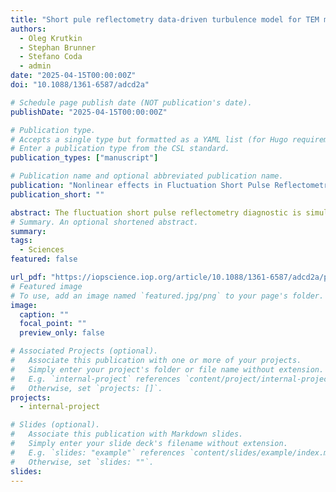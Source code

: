 ```yaml
---
title: "Short pule reflectometry data-driven turbulence model for TEM mode in tokamaks"
authors:
  - Oleg Krutkin
  - Stephan Brunner
  - Stefano Coda
  - admin
date: "2025-04-15T00:00:00Z"
doi: "10.1088/1361-6587/adcd2a"

# Schedule page publish date (NOT publication's date).
publishDate: "2025-04-15T00:00:00Z"

# Publication type.
# Accepts a single type but formatted as a YAML list (for Hugo requirements).
# Enter a publication type from the CSL standard.
publication_types: ["manuscript"]

# Publication name and optional abbreviated publication name.
publication: "Nonlinear effects in Fluctuation Short Pulse Reflectometry"
publication_short: ""

abstract: The fluctuation short pulse reflectometry diagnostic is simulated with the full-wave CUWA code for ad-hoc turbulence and simplified geometry. The nonlinear scattering effects on the measurements are investigated while accounting for the plasma curvature, probing angle misalignment and non-Gaussian wavenumber spectrum of the turbulence. The asymmetry of the delay distribution as well as broadening of the average reflected pulse are shown to be consistent and easily applicable in experiment as markers of the nonlinear scattering regime. A machine learning model able to predict the turbulence amplitude and the value of unperturbed pulse delay in the nonlinear scattering regime is developed. This model, based on various regression methods, demonstrates improved performance compared to the current technique in both linear and nonlinear scattering regimes.
# Summary. An optional shortened abstract.
summary:
tags:
  - Sciences
featured: false

url_pdf: "https://iopscience.iop.org/article/10.1088/1361-6587/adcd2a/pdf"
# Featured image
# To use, add an image named `featured.jpg/png` to your page's folder.
image:
  caption: ""
  focal_point: ""
  preview_only: false

# Associated Projects (optional).
#   Associate this publication with one or more of your projects.
#   Simply enter your project's folder or file name without extension.
#   E.g. `internal-project` references `content/project/internal-project/index.md`.
#   Otherwise, set `projects: []`.
projects:
  - internal-project

# Slides (optional).
#   Associate this publication with Markdown slides.
#   Simply enter your slide deck's filename without extension.
#   E.g. `slides: "example"` references `content/slides/example/index.md`.
#   Otherwise, set `slides: ""`.
slides:
---
```

